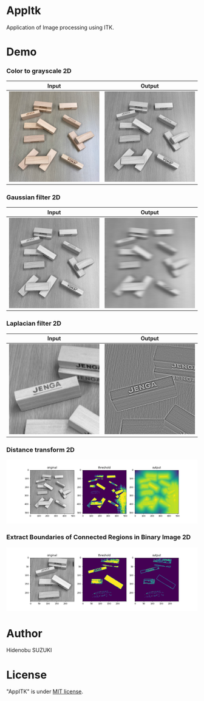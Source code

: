 # AppItk

Application of Image processing using ITK.

# Demo
### Color to grayscale 2D
| Input | Output |
| ---- | ---- |
| <img src="https://github.com/Nobu575/AppITK/blob/main/jenga.png" width=240> | <img src="https://github.com/Nobu575/AppITK/blob/main/jenga_g.png" width=240> 
### Gaussian filter 2D
| Input | Output |
| ---- | ---- |
| <img src="https://github.com/Nobu575/AppITK/blob/main/jenga_g.png" width=240> | <img src="https://github.com/Nobu575/AppITK/blob/main/img/jenga_gauss.png" width=240> 
### Laplacian filter 2D
| Input | Output |
| ---- | ---- |
| <img src="https://github.com/Nobu575/AppITK/blob/main/jenga_g_150.png" width=240> | <img src="https://github.com/Nobu575/AppITK/blob/main/img/jenga_laplacian.png" width=240> 
### Distance transform 2D
<img src="https://github.com/Nobu575/AppITK/blob/main/img/jenga_distance2d.png" width=640>

### Extract Boundaries of Connected Regions in Binary Image 2D
<img src="https://github.com/Nobu575/AppITK/blob/main/img/jenga_contour2d.png" width=640>

# Author
Hidenobu SUZUKI

# License
"AppITK" is under [MIT license](https://en.wikipedia.org/wiki/MIT_License).
